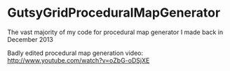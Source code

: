 GutsyGridProceduralMapGenerator
===============================

The vast majority of my code for  procedural map generator I made back in December 2013

Badly edited procedural map generation video: http://www.youtube.com/watch?v=oZbG-oDSjXE
